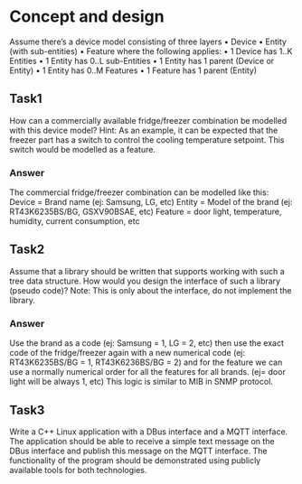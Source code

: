 # Concept and design

Assume there’s a device model consisting of three layers 
•	Device
•	Entity (with sub-entities)
•	Feature
where the following applies:
•	1 Device has 1..K Entities
•	1 Entity has 0..L sub-Entities
•	1 Entity has 1 parent (Device or Entity)
•	1 Entity has 0..M Features
•	1 Feature has 1 parent (Entity)

## Task1
How can a commercially available fridge/freezer combination be modelled with this device model? Hint: As an example, it can be expected that the freezer part has a switch to control the cooling temperature setpoint. This switch would be modelled as a feature. 

### Answer
The commercial fridge/freezer combination can be modelled like this:
Device = Brand name (ej: Samsung, LG, etc)
Entity = Model of the brand (ej: RT43K6235BS/BG, GSXV90BSAE, etc)
Feature = door light, temperature, humidity, current consumption, etc

## Task2
Assume that a library should be written that supports working with such a tree data structure. How would you design the interface of such a library (pseudo code)?
Note: This is only about the interface, do not implement the library.

### Answer
Use the brand as a code (ej: Samsung = 1, LG = 2, etc) then use the exact code of the fridge/freezer again with a new numerical code (ej: RT43K6235BS/BG = 1, RT43K6236BS/BG = 2) and for the feature we can use a normally numerical order for all the features for all brands. (ej= door light will be always 1, etc)
This logic is similar to MIB in SNMP protocol.

## Task3
Write a C++ Linux application with a DBus interface and a MQTT interface. The application should be able to receive a simple text message on the DBus interface and publish this message on the MQTT interface. The functionality of the program should be demonstrated using publicly available tools for both technologies.